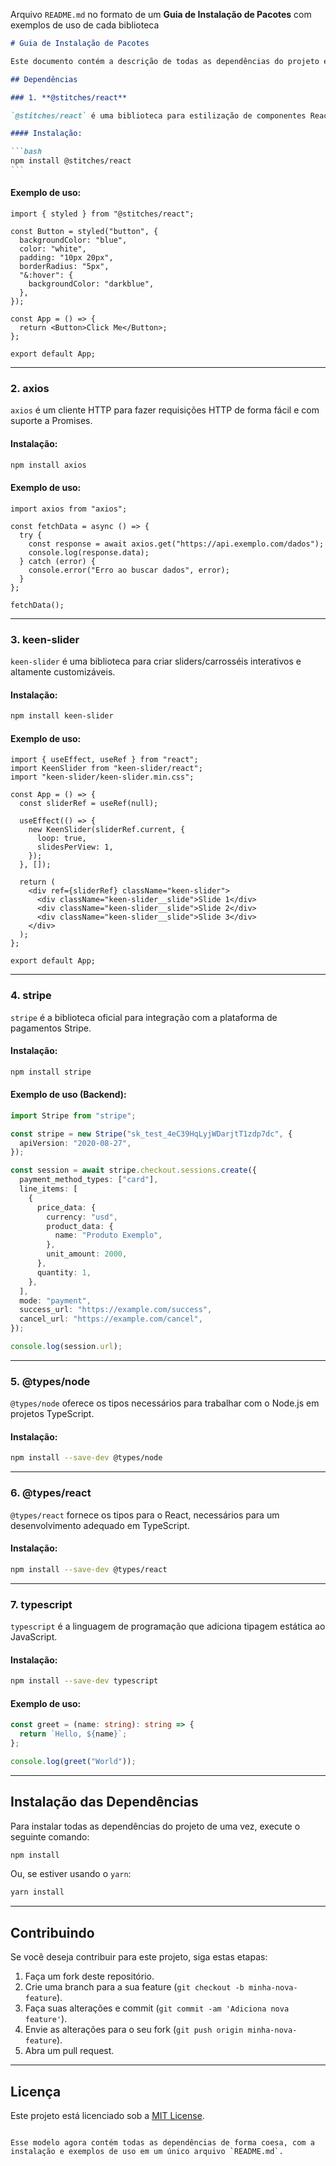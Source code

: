 Arquivo `README.md` no formato de um **Guia de Instalação de Pacotes** com exemplos de uso de cada biblioteca

````markdown
# Guia de Instalação de Pacotes

Este documento contém a descrição de todas as dependências do projeto e exemplos de como utilizá-las. As bibliotecas utilizadas incluem `@stitches/react`, `axios`, `keen-slider`, `stripe`, `@types/node`, `@types/react` e `typescript`.

## Dependências

### 1. **@stitches/react**

`@stitches/react` é uma biblioteca para estilização de componentes React usando CSS-in-JS.

#### Instalação:

```bash
npm install @stitches/react
```
````

#### Exemplo de uso:

```tsx
import { styled } from "@stitches/react";

const Button = styled("button", {
  backgroundColor: "blue",
  color: "white",
  padding: "10px 20px",
  borderRadius: "5px",
  "&:hover": {
    backgroundColor: "darkblue",
  },
});

const App = () => {
  return <Button>Click Me</Button>;
};

export default App;
```

---

### 2. **axios**

`axios` é um cliente HTTP para fazer requisições HTTP de forma fácil e com suporte a Promises.

#### Instalação:

```bash
npm install axios
```

#### Exemplo de uso:

```tsx
import axios from "axios";

const fetchData = async () => {
  try {
    const response = await axios.get("https://api.exemplo.com/dados");
    console.log(response.data);
  } catch (error) {
    console.error("Erro ao buscar dados", error);
  }
};

fetchData();
```

---

### 3. **keen-slider**

`keen-slider` é uma biblioteca para criar sliders/carrosséis interativos e altamente customizáveis.

#### Instalação:

```bash
npm install keen-slider
```

#### Exemplo de uso:

```tsx
import { useEffect, useRef } from "react";
import KeenSlider from "keen-slider/react";
import "keen-slider/keen-slider.min.css";

const App = () => {
  const sliderRef = useRef(null);

  useEffect(() => {
    new KeenSlider(sliderRef.current, {
      loop: true,
      slidesPerView: 1,
    });
  }, []);

  return (
    <div ref={sliderRef} className="keen-slider">
      <div className="keen-slider__slide">Slide 1</div>
      <div className="keen-slider__slide">Slide 2</div>
      <div className="keen-slider__slide">Slide 3</div>
    </div>
  );
};

export default App;
```

---

### 4. **stripe**

`stripe` é a biblioteca oficial para integração com a plataforma de pagamentos Stripe.

#### Instalação:

```bash
npm install stripe
```

#### Exemplo de uso (Backend):

```ts
import Stripe from "stripe";

const stripe = new Stripe("sk_test_4eC39HqLyjWDarjtT1zdp7dc", {
  apiVersion: "2020-08-27",
});

const session = await stripe.checkout.sessions.create({
  payment_method_types: ["card"],
  line_items: [
    {
      price_data: {
        currency: "usd",
        product_data: {
          name: "Produto Exemplo",
        },
        unit_amount: 2000,
      },
      quantity: 1,
    },
  ],
  mode: "payment",
  success_url: "https://example.com/success",
  cancel_url: "https://example.com/cancel",
});

console.log(session.url);
```

---

### 5. **@types/node**

`@types/node` oferece os tipos necessários para trabalhar com o Node.js em projetos TypeScript.

#### Instalação:

```bash
npm install --save-dev @types/node
```

---

### 6. **@types/react**

`@types/react` fornece os tipos para o React, necessários para um desenvolvimento adequado em TypeScript.

#### Instalação:

```bash
npm install --save-dev @types/react
```

---

### 7. **typescript**

`typescript` é a linguagem de programação que adiciona tipagem estática ao JavaScript.

#### Instalação:

```bash
npm install --save-dev typescript
```

#### Exemplo de uso:

```ts
const greet = (name: string): string => {
  return `Hello, ${name}`;
};

console.log(greet("World"));
```

---

## Instalação das Dependências

Para instalar todas as dependências do projeto de uma vez, execute o seguinte comando:

```bash
npm install
```

Ou, se estiver usando o `yarn`:

```bash
yarn install
```

---

## Contribuindo

Se você deseja contribuir para este projeto, siga estas etapas:

1. Faça um fork deste repositório.
2. Crie uma branch para a sua feature (`git checkout -b minha-nova-feature`).
3. Faça suas alterações e commit (`git commit -am 'Adiciona nova feature'`).
4. Envie as alterações para o seu fork (`git push origin minha-nova-feature`).
5. Abra um pull request.

---

## Licença

Este projeto está licenciado sob a [MIT License](LICENSE).

```

Esse modelo agora contém todas as dependências de forma coesa, com a instalação e exemplos de uso em um único arquivo `README.md`.
```
